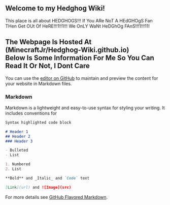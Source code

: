 ## Welcome to my Hedghog Wiki!

This place is all about HEDGHOGS!!! If You ARe NoT A HEdGHOgS Fan THen Get OUt Of HeRE!!!1!!1!!! We OnLY WaNt HeDGhOg FAnS!!!1!!!11!

The Webpage Is Hosted At (MinecraftJr/Hedghog-Wiki.github.io)
&nbsp;
&nbsp;
&nbsp;
&nbsp;
&nbsp;
Below Is Some Information For Me So You Can Read It Or Not, I Dont Care
&nbsp;
&nbsp;
&nbsp;
&nbsp;
&nbsp;
----------------------------------------------------------------------------------------------------------------------------------

You can use the [editor on GitHub](https://github.com/MinecraftJr/Hedghog-Wiki/edit/master/README.md) to maintain and preview the content for your website in Markdown files.

### Markdown

Markdown is a lightweight and easy-to-use syntax for styling your writing. It includes conventions for

```markdown
Syntax highlighted code block

# Header 1
## Header 2
### Header 3

- Bulleted
- List

1. Numbered
2. List

**Bold** and _Italic_ and `Code` text

[Link](url) and ![Image](src)
```

For more details see [GitHub Flavored Markdown](https://guides.github.com/features/mastering-markdown/).
